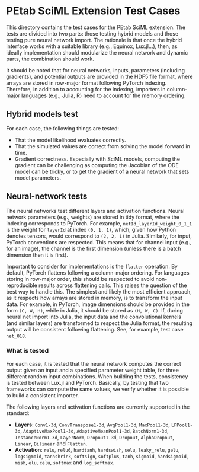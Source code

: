 # PEtab SciML Extension Test Cases

This directory contains the test cases for the PEtab SciML extension. The tests are divided into two parts: those testing hybrid models and those testing pure neural network import. The rationale is that once the hybrid interface works with a suitable library (e.g., Equinox, Lux.jl...), then, as ideally implementation should modularize the neural network and dynamic parts, the combination should work.

It should be noted that for neural networks, inputs, parameters (including gradients), and potential outputs are provided in the HDF5 file format, where arrays are stored in row-major format following PyTorch indexing. Therefore, in addition to accounting for the indexing, importers in column-major languages (e.g., Julia, R) need to account for the memory ordering.

## Hybrid models test

For each case, the following things are tested:

* That the model likelihood evaluates correctly.
* That the simulated values are correct from solving the model forward in time.
* Gradient correctness. Especially with SciML models, computing the gradient can be challenging as computing the Jacobian of the ODE model can be tricky, or to get the gradient of a neural network that sets model parameters.

## Neural-network tests

The neural networks test different layers and activation functions. Neural network parameters (e.g., weights) are stored in tidy format, where the indexing corresponds to PyTorch. For example, `netId_layerId_weight_0_1_1` is the weight for `layerId` at index `(0, 1, 1)`, which, given how Python denotes tensors, would correspond to `(2, 2, 1)` in Julia. Similarly, for input, PyTorch conventions are respected. This means that for channel input (e.g., for an image), the channel is the first dimension (unless there is a batch dimension then it is first).

Important to consider for implementations is the `flatten` operation. By default, PyTorch flattens following a column-major ordering. For languages storing in row-major order, this should be respected to avoid non-reproducible results across flattening calls. This raises the question of the best way to handle this. The simplest and likely the most efficient approach, as it respects how arrays are stored in memory, is to transform the input data. For example, in PyTorch, image dimensions should be provided in the form `(C, W, H)`, while in Julia, it should be stored as `(H, W, C)`. If, during neural net import into Julia, the input data and the convolutional kernels (and similar layers) are transformed to respect the Julia format, the resulting output will be consistent following flattening. See, for example, test case `net_018`.

### What is tested

For each case, it is tested that the neural network computes the correct output given an input and a specified parameter weight table, for three different random input combinations. When building the tests, consistency is tested between Lux.jl and PyTorch. Basically, by testing that two frameworks can compute the same values, we verify whether it is possible to build a consistent importer.

The following layers and activation functions are currently supported in the standard:

* **Layers**: `Conv1-3d`, `ConvTranspose1-3d`, `AvgPool1-3d`, `MaxPool1-3d`, `LPPool1-3d`, `AdaptiveMaxPool1-3d`, `AdaptiveMeanPool1-3d`, `BatchNorm1-3d`, `InstanceNorm1-3d`, `LayerNorm`, `Dropout1-3d`, `Dropout`, `AlphaDropout`, `Linear`, `Bilinear` and `Flatten`.
* **Activation**: `relu`, `relu6`, `hardtanh`, `hardswish`, `selu`, `leaky_relu`, `gelu`, `logsigmoid`, `tanhshrink`, `softsign`, `softplus`, `tanh`, `sigmoid`, `hardsigmoid`, `mish`, `elu`, `celu`, `softmax` and `log_softmax`.
